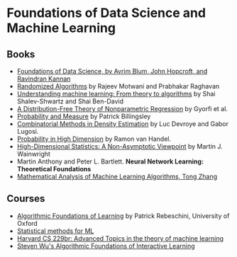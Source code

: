 # Foundations of Data Science and Machine Learning 


## Books 

* [Foundations of Data Science, by Avrim Blum, John Hopcroft, and Ravindran Kannan](https://www.cs.cornell.edu/jeh/book.pdf)
* [Randomized Algorithms](https://rajsain.wordpress.com/wp-content/uploads/2013/11/randomized-algorithms-motwani-and-raghavan.pdf) by Rajeev Motwani and Prabhakar Raghavan
* [Understanding machine learning: From theory to algorithms](https://www.cs.huji.ac.il/~shais/UnderstandingMachineLearning/understanding-machine-learning-theory-algorithms.pdf) by Shai Shalev-Shwartz and Shai Ben-David 
* [A Distribution-Free Theory of Nonparametric Regression](http://www-leland.stanford.edu/class/ee378a/books/book1.pdf) by Gyorfi et al.  
* [Probability and Measure](https://www.colorado.edu/amath/sites/default/files/attached-files/billingsley.pdf) by Patrick Billingsley
* [Combinatorial Methods in Density Estimation](https://link.springer.com/book/10.1007/978-1-4613-0125-7) by Luc Devroye and Gabor Lugosi.   
* [Probability in High Dimension](https://web.math.princeton.edu/~rvan/APC550.pdf) by Ramon van Handel.
* [High-Dimensional Statistics: A Non-Asymptotic Viewpoint](https://www.cambridge.org/core/books/highdimensional-statistics/8A91ECEEC38F46DAB53E9FF8757C7A4E) by Martin J. Wainwright
* Martin Anthony and Peter L. Bartlett. **Neural Network Learning: Theoretical Foundations** 
* [Mathematical Analysis of Machine Learning Algorithms, Tong Zhang](https://www.tongzhang-ml.org/lt-book.html)

## Courses 
* [Algorithmic Foundations of Learning](http://www.stats.ox.ac.uk/~rebeschi/teaching/AFoL/19/index.html) by Patrick Rebeschini, University of Oxford   
* [Statistical methods for ML](http://www.stat.cmu.edu/~larry/=sml/)
* [Harvard CS 229br: Advanced Topics in the theory of machine learning](https://boazbk.github.io/mltheoryseminar/cs229br.html#plan)
* [Steven Wu's Algorithmic Foundations of Interactive Learning](https://interactive-learning-algos.github.io/)